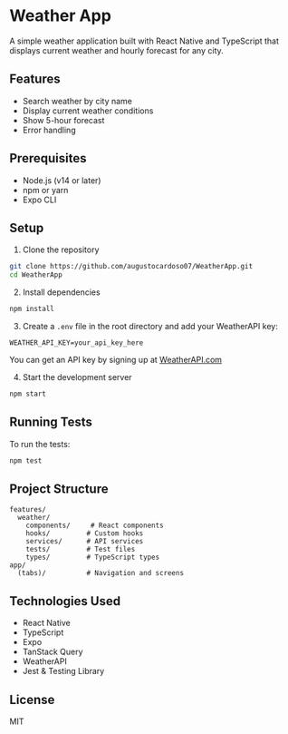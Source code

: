 # Weather App

A simple weather application built with React Native and TypeScript that displays current weather and hourly forecast for any city.

## Features

- Search weather by city name
- Display current weather conditions
- Show 5-hour forecast
- Error handling

## Prerequisites

- Node.js (v14 or later)
- npm or yarn
- Expo CLI

## Setup

1. Clone the repository

```bash
git clone https://github.com/augustocardoso07/WeatherApp.git
cd WeatherApp
```

2. Install dependencies

```bash
npm install
```

3. Create a `.env` file in the root directory and add your WeatherAPI key:

```
WEATHER_API_KEY=your_api_key_here
```

You can get an API key by signing up at [WeatherAPI.com](https://www.weatherapi.com/)

4. Start the development server

```bash
npm start
```

## Running Tests

To run the tests:

```bash
npm test
```

## Project Structure

```
features/
  weather/
    components/     # React components
    hooks/         # Custom hooks
    services/      # API services
    tests/         # Test files
    types/         # TypeScript types
app/
  (tabs)/          # Navigation and screens
```

## Technologies Used

- React Native
- TypeScript
- Expo
- TanStack Query
- WeatherAPI
- Jest & Testing Library

## License

MIT
